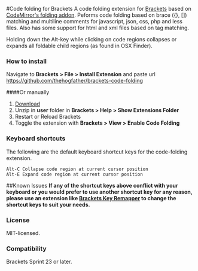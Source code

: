 #Code folding for Brackets
A code folding extension for [Brackets](https://github.com/adobe/brackets/) based on [CodeMirror's folding addon](http://codemirror.net/demo/folding.html).
Peforms code folding based on brace ({}, []) matching and multiline comments for javascript, json, css, php and less files. Also has some support for html and xml files based on tag matching.

Holding down the Alt-key while clicking on code regions collapses or expands all foldable child regions (as found in OSX Finder).

### How to install
Navigate to **Brackets > File > Install Extension** and paste url https://github.com/thehogfather/brackets-code-folding

####Or manually
1. [Download](https://github.com/thehogfather/brackets-code-folding/archive/master.zip)
2. Unzip in **user** folder in **Brackets > Help > Show Extensions Folder**
3. Restart or Reload Brackets
4. Toggle the extension with  **Brackets > View > Enable Code Folding**

### Keyboard shortcuts
The following are the default keyboard shortcut keys for the code-folding extension.

    Alt-C Collapse code region at current cursor position
    Alt-E Expand code region at current cursor position

##Known Issues
**If any of the shortcut keys above conflict with your keyboard or you would prefer to use another shortcut key for any reason, please use an extension like [Brackets Key Remapper](https://bitbucket.org/sacah/brackets-key-remapper) to change the shortcut keys to suit your needs.**

### License
MIT-licensed.

### Compatibility
Brackets Sprint 23 or later.
